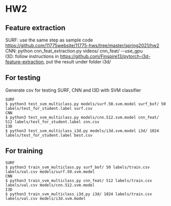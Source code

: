 # HW2

## Feature extraction
SURF: use the same step as sample code https://github.com/11775website/11775-hws/tree/master/spring2021/hw2 <br />
CNN: python cnn_feat_extraction.py videos/ cnn_feat/ --use_gpu <br />
I3D: follow instructions in https://github.com/Finspire13/pytorch-i3d-feature-extraction, put the result under folder i3d/

## For testing
Generate csv for testing SURF, CNN and I3D with SVM classifier
```
SURF
$ python3 test_svm_multiclass.py models/surf.50.svm.model surf_bof/ 50 labels/test_for_student.label surf.csv
CNN
$ python3 test_svm_multiclass.py models/cnn.512.svm.model cnn_feat/ 512 labels/test_for_student.label cnn.csv
I3D
$ python3 test_svm_multiclass_i3d.py models/i3d.svm.model i3d/ 1024 labels/test_for_student.label best.csv
```

## For training
```
SURF
$ python3 train_svm_multiclass.py surf_bof/ 50 labels/train.csv labels/val.csv models/surf.50.svm.model
CNN
$ python3 train_svm_multiclass.py cnn_feat/ 512 labels/train.csv labels/val.csv models/cnn.512.svm.model
I3D
$ python3 train_svm_multiclass_i3d.py i3d/ 1024 labels/train.csv labels/val.csv models/i3d.svm.model
```


